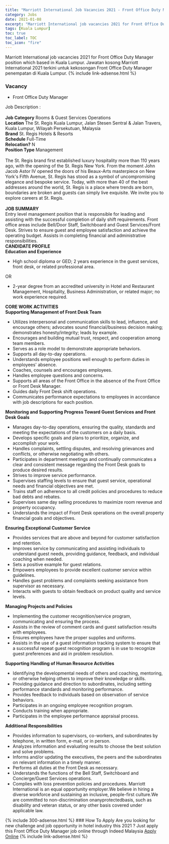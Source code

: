 ```yaml
---
title: "Marriott International Job Vacancies 2021 - Front Office Duty Manager" 
category: Jobs 
date: 2021-01-08 
excerpt: "Marriott International job vacancies 2021 for Front Office Duty Manager position which based in Kuala Lumpur. Jawatan kosong Marriott International 2021 terkini untuk kekosongan Front Office Duty Manager penempatan di Kuala Lumpur" 
tags: [Kuala Lumpur] 
toc: true 
toc_label: TOC 
toc_icon: "fire" 
--- 
```


Marriott International job vacancies 2021 for Front Office Duty Manager position which based in Kuala Lumpur. Jawatan kosong Marriott International 2021 terkini untuk kekosongan Front Office Duty Manager penempatan di Kuala Lumpur. 
{% include link-adsense.html %} 
### Vacancy 
- Front Office Duty Manager 
<div><div>Job Description :<br>
<br>
<b>Job Category</b> Rooms &amp; Guest Services Operations<br>
<b>Location</b> The St. Regis Kuala Lumpur, Jalan Stesen Sentral &amp; Jalan Travers, Kuala Lumpur, Wilayah Persekutuan, Malaysia
<br>
<b>Brand</b> St. Regis Hotels &amp; Resorts<br>
<b>Schedule</b> Full-Time<br>
<b>Relocation?</b> N<br>
<b>Position Type</b> Management<br>
<br>
The St. Regis brand first established luxury hospitality more than 110 years ago, with the opening of the St. Regis New York. From the moment John Jacob Astor IV opened the doors of his Beaux-Arts masterpiece on New York's Fifth Avenue, St. Regis has stood as a symbol of uncompromising elegance and bespoke service. Today, with more than 40 of the best addresses around the world, St. Regis is a place where trends are born, boundaries are broken and guests can simply live exquisite. We invite you to explore careers at St. Regis.<br>
<br>
<b>JOB SUMMARY</b>
<br>
Entry level management position that is responsible for leading and assisting with the successful completion of daily shift requirements. Front office areas include Bell/Door Staff, Switchboard and Guest Services/Front Desk. Strives to ensure guest and employee satisfaction and achieve the operating budget. Assists in completing financial and administrative responsibilities.
<br>
<b>CANDIDATE PROFILE
</b><br>
<b>Education and Experience</b>
<br>
<ul><li>High school diploma or GED; 2 years experience in the guest services, front desk, or related professional area.
</li></ul>OR
<br>
<ul><li>2-year degree from an accredited university in Hotel and Restaurant Management, Hospitality, Business Administration, or related major; no work experience required.
</li></ul><b>CORE WORK ACTIVITIES</b>
<br>
<b>Supporting Management of Front Desk Team</b>
<br>
<ul><li>Utilizes interpersonal and communication skills to lead, influence, and encourage others; advocates sound financial/business decision making; demonstrates honesty/integrity; leads by example.
</li><li>Encourages and building mutual trust, respect, and cooperation among team members.
</li><li>Serves as a role model to demonstrate appropriate behaviors.
</li><li>Supports all day-to-day operations.
</li><li>Understands employee positions well enough to perform duties in employees' absence.
</li><li>Coaches, counsels and encourages employees.
</li><li>Handles employee questions and concerns.
</li><li>Supports all areas of the Front Office in the absence of the Front Office or Front Desk Manager.
</li><li>Guides daily Front Desk shift operations.
</li><li>Communicates performance expectations to employees in accordance with job descriptions for each position.
</li></ul><b>Monitoring and Supporting Progress Toward Guest Services and Front Desk Goals</b>
<br>
<ul><li>Manages day-to-day operations, ensuring the quality, standards and meeting the expectations of the customers on a daily basis.
</li><li>Develops specific goals and plans to prioritize, organize, and accomplish your work.
</li><li>Handles complaints, settling disputes, and resolving grievances and conflicts, or otherwise negotiating with others.
</li><li>Participates in department meetings and continually communicates a clear and consistent message regarding the Front Desk goals to produce desired results.
</li><li>Strives to improve service performance.
</li><li>Supervises staffing levels to ensure that guest service, operational needs and financial objectives are met.
</li><li>Trains staff on adherence to all credit policies and procedures to reduce bad debts and rebates.
</li><li>Supervises same day selling procedures to maximize room revenue and property occupancy.
</li><li>Understands the impact of Front Desk operations on the overall property financial goals and objectives.
</li></ul><b>Ensuring Exceptional Customer Service
</b><br>
<ul><li>Provides services that are above and beyond for customer satisfaction and retention.
</li><li>Improves service by communicating and assisting individuals to understand guest needs, providing guidance, feedback, and individual coaching when needed.
</li><li>Sets a positive example for guest relations.
</li><li>Empowers employees to provide excellent customer service within guidelines.
</li><li>Handles guest problems and complaints seeking assistance from supervisor as necessary.
</li><li>Interacts with guests to obtain feedback on product quality and service levels.
</li></ul><b>Managing Projects and Policies</b>
<br>
<ul><li>Implementing the customer recognition/service program, communicating and ensuring the process.
</li><li>Assists in the review of comment cards and guest satisfaction results with employees.
</li><li>Ensures employees have the proper supplies and uniforms.
</li><li>Assists in the use of a guest information tracking system to ensure that a successful repeat guest recognition program is in use to recognize guest preferences and aid in problem resolution.
</li></ul><b>Supporting Handling of Human Resource Activities</b>
<br>
<ul><li>Identifying the developmental needs of others and coaching, mentoring, or otherwise helping others to improve their knowledge or skills.
</li><li>Providing guidance and direction to subordinates, including setting performance standards and monitoring performance.
</li><li>Provides feedback to individuals based on observation of service behaviors.
</li><li>Participates in an ongoing employee recognition program.
</li><li>Conducts training when appropriate.
</li><li>Participates in the employee performance appraisal process.
</li></ul><b>Additional Responsibilities
</b><br>
<ul><li>Provides information to supervisors, co-workers, and subordinates by telephone, in written form, e-mail, or in person.
</li><li>Analyzes information and evaluating results to choose the best solution and solve problems.
</li><li>Informs and/or updating the executives, the peers and the subordinates on relevant information in a timely manner.
</li><li>Performs all duties at the Front Desk as necessary.
</li><li>Understands the functions of the Bell Staff, Switchboard and Concierge/Guest Services operations.
</li><li>Complies with loss prevention policies and procedures. Marriott International is an equal opportunity employer.We believe in hiring a diverse workforce and sustaining an inclusive, people-first culture.We are committed to non-discrimination onanyprotectedbasis, such as disability and veteran status, or any other basis covered under applicable law.</li></ul></div></div> 
{% include 300-adsense.html %} 
### How To Apply 
Are you looking for new challenge and job opportunity in hotel industry this 2021 ?
Just apply this Front Office Duty Manager job online through Indeed Malaysia 
<a href="https://malaysia.indeed.com/viewjob?jk=654fd5c11164d0f5" class="btn btn--info" target="_blank" rel="nofollow noopenner">Apply Online</a> 
{% include link-adsense.html %} 